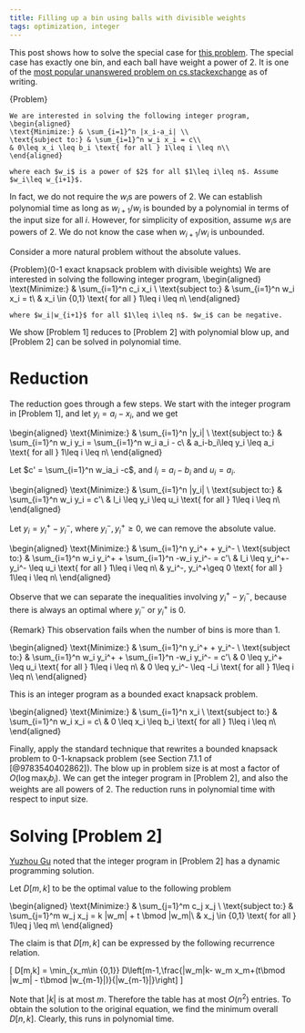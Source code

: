 ```yaml
---
title: Filling up a bin using balls with divisible weights
tags: optimization, integer
---
```


This post shows how to solve the special case for [this problem](http://cs.stackexchange.com/questions/12441/is-it-np-hard-to-fill-up-bins-with-minimum-moves). The special case has exactly one bin, and each ball have weight a power of $2$. It is one of the [most popular unanswered problem on cs.stackexchange](http://cs.stackexchange.com/unanswered) as of writing.

{Problem}

    We are interested in solving the following integer program, 
    \begin{aligned}
    \text{Minimize:} & \sum_{i=1}^n |x_i-a_i| \\
    \text{subject to:} & \sum_{i=1}^n w_i x_i = c\\
    & 0\leq x_i \leq b_i \text{ for all } 1\leq i \leq n\\
    \end{aligned}

    where each $w_i$ is a power of $2$ for all $1\leq i\leq n$. Assume $w_i\leq w_{i+1}$.

In fact, we do not require the $w_i$s are powers of $2$. We can establish polynomial time as long as $w_{i+1}/w_i$ is bounded by a polynomial in terms of the input size for all $i$. However, for simplicity of exposition, assume $w_i$s are powers of $2$. We do not know the case when $w_{i+1}/w_i$ is unbounded.

Consider a more natural problem without the absolute values.

{Problem}($0$-$1$ exact knapsack problem with divisible weights)
    We are interested in solving the following integer program, 
    \begin{aligned}
    \text{Minimize:} & \sum_{i=1}^n c_i x_i \\
    \text{subject to:} & \sum_{i=1}^n w_i x_i = t\\
    & x_i \in \{0,1\} \text{ for all } 1\leq i \leq n\\
    \end{aligned}

    where $w_i|w_{i+1}$ for all $1\leq i\leq n$. $w_i$ can be negative.


We show [Problem 1] reduces to [Problem 2] with polynomial blow up, and [Problem 2] can be solved in polynomial time.

# Reduction

The reduction goes through a few steps. We start with the integer program in [Problem 1], and let $y_i = a_i-x_i$, and we get

\begin{aligned}
\text{Minimize:} & \sum_{i=1}^n |y_i| \\
\text{subject to:} & \sum_{i=1}^n w_i y_i = \sum_{i=1}^n w_i a_i - c\\
& a_i-b_i\leq y_i \leq a_i \text{ for all } 1\leq i \leq n\\
\end{aligned}

Let $c' = \sum_{i=1}^n w_ia_i -c$, and $l_i = a_i-b_i$ and $u_i = a_i$.

\begin{aligned}
\text{Minimize:} & \sum_{i=1}^n |y_i| \\
\text{subject to:} & \sum_{i=1}^n w_i y_i = c'\\
& l_i \leq y_i \leq u_i \text{ for all } 1\leq i \leq n\\
\end{aligned}

Let $y_i=y_i^+ - y_i^-$, where $y_i^-,y_i^+\geq 0$, we can remove the absolute value.

\begin{aligned}
\text{Minimize:} & \sum_{i=1}^n y_i^+ + y_i^- \\
\text{subject to:} & \sum_{i=1}^n w_i y_i^+ + \sum_{i=1}^n -w_i y_i^- = c'\\
& l_i \leq y_i^+- y_i^- \leq u_i \text{ for all } 1\leq i \leq n\\
& y_i^-, y_i^+\geq 0 \text{ for all } 1\leq i \leq n\\
\end{aligned}

Observe that we can separate the inequalities involving $y_i^+ - y_i^-$, because there is always an optimal where $y_i^-$ or $y_i^+$ is $0$.

{Remark}
    This observation fails when the number of bins is more than $1$.

\begin{aligned}
\text{Minimize:} & \sum_{i=1}^n y_i^+ + y_i^- \\
\text{subject to:} & \sum_{i=1}^n w_i y_i^+ + \sum_{i=1}^n -w_i y_i^- = c'\\
& 0 \leq y_i^+ \leq u_i \text{ for all } 1\leq i \leq n\\
& 0 \leq y_i^- \leq -l_i \text{ for all } 1\leq i \leq n\\
\end{aligned}

This is an integer program as a bounded exact knapsack problem.

\begin{aligned}
\text{Minimize:} & \sum_{i=1}^n x_i \\
\text{subject to:} & \sum_{i=1}^n w_i x_i = c\\
& 0 \leq x_i \leq b_i \text{ for all } 1\leq i \leq n\\
\end{aligned}

Finally, apply the standard technique that rewrites a bounded knapsack problem to $0$-$1$-knapsack problem (see Section 7.1.1 of [@9783540402862]). The blow up in problem size is at most a factor of $O(\log \max_i b_i)$. We can get the integer program in [Problem 2], and also the weights are all powers of $2$. The reduction runs in polynomial time with respect to input size.

# Solving [Problem 2]

[Yuzhou Gu](http://sevenkplus.com/) noted that the integer program in [Problem 2] has a dynamic programming solution.

Let $D[m,k]$ to be the optimal value to the following problem

\begin{aligned}
\text{Minimize:} & \sum_{j=1}^m c_j x_j \\
\text{subject to:} & \sum_{j=1}^m w_j x_j = k |w_m| + t \bmod |w_m|\\
& x_j \in \{0,1\} \text{ for all } 1\leq j \leq m\\
\end{aligned}

The claim is that $D[m,k]$ can be expressed by the following recurrence relation.

\[
D[m,k] = \min_{x_m\in \{0,1\}} D\left[m-1,\frac{|w_m|k- w_m x_m+(t\bmod |w_m| - t\bmod |w_{m-1}|)}{|w_{m-1}|}\right]
\]

Note that $|k|$ is at most $m$. Therefore the table has at most $O(n^2)$ entries. To obtain the solution to the original equation, we find the minimum overall $D[n, k]$. Clearly, this runs in polynomial time.